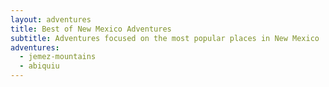 ```yaml
---
layout: adventures
title: Best of New Mexico Adventures
subtitle: Adventures focused on the most popular places in New Mexico
adventures:
  - jemez-mountains
  - abiquiu
---
```

